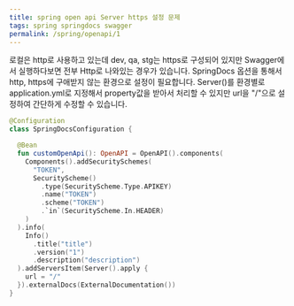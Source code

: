 ```yaml
---
title: spring open api Server https 설정 문제
tags: spring springdocs swagger
permalink: /spring/openapi/1
---
```


<!--more-->
로컬은 http로 사용하고 있는데 dev, qa, stg는 https로 구성되어 있지만 Swagger에서 실행하다보면 전부 Http로 나와있는 경우가 있습니다.
SpringDocs 옵션을 통해서 http, https에 구애받지 않는 환경으로 설정이 필요합니다.
Server()를 환경별로 application.yml로 지정해서 property값을 받아서 처리할 수 있지만
url을 "/"으로 설정하여 간단하게 수정할 수 있습니다.

```kotlin
@Configuration
class SpringDocsConfiguration {

  @Bean
  fun customOpenApi(): OpenAPI = OpenAPI().components(
    Components().addSecuritySchemes(
      "TOKEN",
      SecurityScheme()
        .type(SecurityScheme.Type.APIKEY)
        .name("TOKEN")
        .scheme("TOKEN")
        .`in`(SecurityScheme.In.HEADER)
    )
  ).info(
    Info()
      .title("title")
      .version("1")
      .description("description")
  ).addServersItem(Server().apply {
    url = "/"
  }).externalDocs(ExternalDocumentation())
}
```
